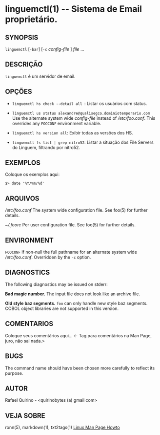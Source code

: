 linguemctl(1) -- Sistema de Email proprietário.
===============================================


SYNOPSIS
--------

`linguemctl` [`-bar`] [`-c` *config-file* ] *file* ...

DESCRIÇÃO
---------

`linguemctl` é um servidor de email.

OPÇÕES
------

* `linguemctl hs check --detail all `:
	Listar os usuários com status.

* `linguemctl us status alexandre@qualisegco.dominiotemporario.com`
  Use the alternate system wide *config-file* instead of */etc/foo.conf*. This
  overrides any `FOOCONF` environment variable.

* `linguemctl hs version all`:
   Exibir todas as versões dos HS.

* `linguemctl fs list | grep nitro52`:
	Listar a situação dos File Servers do Linguem, filtrando por nitro52.

EXEMPLOS
--------

Coloque os exemplos aqui:

   `$> date '%Y/%m/%d'`


ARQUIVOS
--------


*/etc/foo.conf*
  The system wide configuration file. See foo(5) for further details.

*~/.foorc*
  Per user configuration file. See foo(5) for further details.

ENVIRONMENT
-----------

`FOOCONF`
  If non-null the full pathname for an alternate system wide */etc/foo.conf*.
  Overridden by the `-c` option.

DIAGNOSTICS
-----------

The following diagnostics may be issued on stderr:

**Bad magic number.**
  The input file does not look like an archive file.

**Old style baz segments.**
  `foo` can only handle new style baz segments. COBOL object libraries are not
  supported in this version.

COMENTARIOS
-----------

Coloque seus comentários aqui...
<- Tag para comentários na Man Page, juro, não sai nada.>

BUGS
----

The command name should have been chosen more carefully to reflect its
purpose.

AUTOR
-----

Rafael Quirino - <quirinobytes (a) gmail com>

VEJA SOBRE
----------

ronn(5), markdown(1), txt2tags(1) [Linux Man Page Howto](
http://www.schweikhardt.net/man_page_howto.html)
